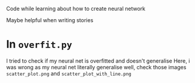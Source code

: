 Code while learning about how to create neural network

Maybe helpful when writing stories

# In `overfit.py`

I tried to check if my neural net is overfitted and doesn't generalise
Here, i was wrong as my neural net literally generalise well, check those images
`scatter_plot.png` and `scatter_plot_with_line.png`
